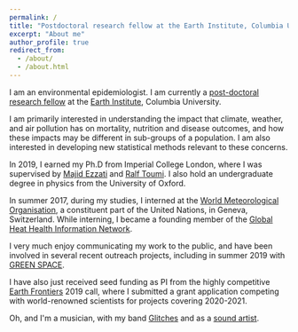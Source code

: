 ```yaml
---
permalink: /
title: "Postdoctoral research fellow at the Earth Institute, Columbia University"
excerpt: "About me"
author_profile: true
redirect_from: 
  - /about/
  - /about.html
---
```


I am an environmental epidemiologist. I am currently a <a href='https://www.earth.columbia.edu/articles/view/55' target="_blank">post-doctoral research fellow</a> at the <a href='https://www.earth.columbia.edu/' target="_blank">Earth Institute</a>, Columbia University. 

I am primarily interested in understanding the impact that climate, weather, and air pollution has on mortality, nutrition and disease outcomes, and how these impacts may be different in sub-groups of a population. I am also interested in developing new statistical methods relevant to these concerns. 

In 2019, I earned my Ph.D from Imperial College London, where I was supervised by <a href='http://globalenvhealth.org/' target="_blank">Majid Ezzati</a> and <a href='https://www.imperial.ac.uk/people/r.toumi' target="_blank">Ralf Toumi</a>. I also hold an undergraduate degree in physics from the University of Oxford. 

In summer 2017, during my studies, I interned at the <a href='https://public.wmo.int/en' target="_blank">World Meteorological Organisation</a>, a constituent part of the United Nations, in Geneva, Switzerland. While interning, I became a founding member of the <a href='http://ghhin.org/' target="_blank">Global Heat Health Information Network</a>.

I very much enjoy communicating my work to the public, and have been involved in several recent outreach projects, including in summer 2019 with <a href='https://www.greatexhibitionroadfestival.co.uk/event/green-space/?backto=whats-on' target="_blank">GREEN SPACE</a>. 

I have also just received seed funding as PI from the highly competitive <a href='https://www.earth.columbia.edu/sitefiles/file/Research/Earth_Frontiers_Call_for_Proposals_2019.pdf' target="_blank">Earth Frontiers</a> 2019 call, where I submitted a grant application competing with world-renowned scientists for projects covering 2020-2021.

Oh, and I'm a musician, with my band <a href='https://www.glitchesmusic.co.uk/' target="_blank">Glitches</a> and as a <a href='https://soundcloud.com/rmiparks' target="_blank">sound artist</a>.
